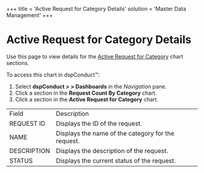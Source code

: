 +++
title = 'Active Request for Category Details'
solution = 'Master Data Management'
+++

# Active Request for Category Details

<div class="use">

Use this page to view details for the [Active Request for
Category](../Use_Cases/Active_Request_Category.htm) chart sections.

</div>

To access this chart in dspConduct™:

1.  Select **dspConduct \> \> Dashboards** in the *Navigation* pane.
2.  Click a section in the **Request Count By Category** chart.
3.  Click a section in the **Active Request for Category** chart.

|             |                                                    |
| ----------- | -------------------------------------------------- |
| Field       | Description                                        |
| REQUEST ID  | Displays the ID of the request.                    |
| NAME        | Displays the name of the category for the request. |
| DESCRIPTION | Displays the description of the request.           |
| STATUS      | Displays the current status of the request.        |
